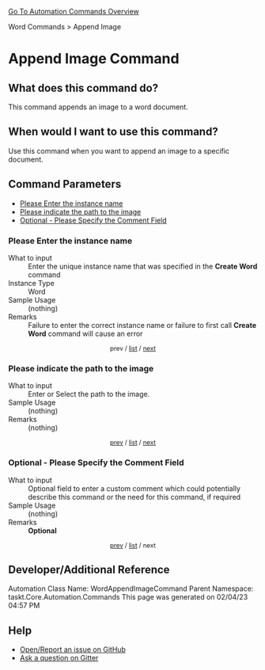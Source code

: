 <!--TITLE: Append Image Command -->
<!-- SUBTITLE: a command in the Word Commands group. -->
[Go To Automation Commands Overview](/automation-commands.md)


Word Commands &gt; Append Image


# Append Image Command


## What does this command do?
This command appends an image to a word document.


## When would I want to use this command?
Use this command when you want to append an image to a specific document.


<a id="param_list"></a>
## Command Parameters
- [Please Enter the instance name](#param_0)
- [Please indicate the path to the image](#param_1)
- [Optional - Please Specify the Comment Field](#param_2)


<a id="param_0"></a>
### Please Enter the instance name


<dl>
<dt>What to input</dt><dd>Enter the unique instance name that was specified in the <strong>Create Word</strong> command</dd>
<dt>Instance Type</dt><dd>Word</dd>
<dt>Sample Usage</dt><dd>(nothing)</dd>
<dt>Remarks</dt><dd>Failure to enter the correct instance name or failure to first call <strong>Create Word</strong> command will cause an error</dd>
</dl>




<div style="font-size: 90%; text-align: center">


prev / [list](#param_list) / [next](#param_1)


</div>


<a id="param_1"></a>
### Please indicate the path to the image


<dl>
<dt>What to input</dt><dd>Enter or Select the path to the image.</dd>
<dt>Sample Usage</dt><dd>(nothing)</dd>
<dt>Remarks</dt><dd>(nothing)</dd>
</dl>




<div style="font-size: 90%; text-align: center">


[prev](#param_1) / [list](#param_list) / [next](#param_2)


</div>


<a id="param_2"></a>
### Optional - Please Specify the Comment Field


<dl>
<dt>What to input</dt><dd>Optional field to enter a custom comment which could potentially describe this command or the need for this command, if required</dd>
<dt>Sample Usage</dt><dd>(nothing)</dd>
<dt>Remarks</dt><dd><strong>Optional</strong><br></dd>
</dl>




<div style="font-size: 90%; text-align: center">


[prev](#param_2) / [list](#param_list) / next


</div>


## Developer/Additional Reference
Automation Class Name: WordAppendImageCommand
Parent Namespace: taskt.Core.Automation.Commands
This page was generated on 02/04/23 04:57 PM


## Help
- [Open/Report an issue on GitHub](https://github.com/rcktrncn/taskt/issues/new)
- [Ask a question on Gitter](https://gitter.im/taskt-rpa/Lobby)
